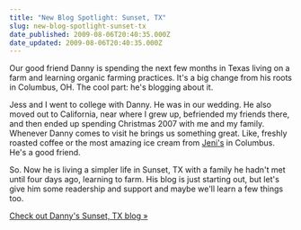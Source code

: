 ```yaml
---
title: "New Blog Spotlight: Sunset, TX"
slug: new-blog-spotlight-sunset-tx
date_published: 2009-08-06T20:40:35.000Z
date_updated: 2009-08-06T20:40:35.000Z
---
```


Our good friend Danny is spending the next few months in Texas living on a farm and learning organic farming practices. It's a big change from his roots in Columbus, OH. The cool part: he's blogging about it.

Jess and I went to college with Danny. He was in our wedding. He also moved out to California, near where I grew up, befriended my friends there, and then ended up spending Christmas 2007 with me and my family. Whenever Danny comes to visit he brings us something great. Like, freshly roasted coffee or the most amazing ice cream from [Jeni's](http://jenisicecreams.com/) in Columbus. He's a good friend.

So. Now he is living a simpler life in Sunset, TX with a family he hadn't met until four days ago, learning to farm. His blog is just starting out, but let's give him some readership and support and maybe we'll learn a few things too.

[Check out Danny's Sunset, TX blog »](http://dmcmaken.wordpress.com/)
